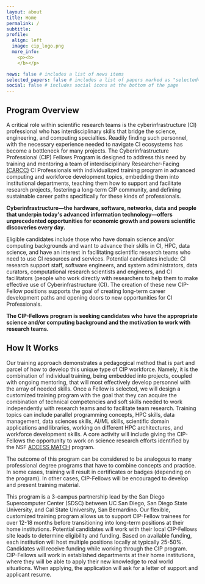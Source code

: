 ```yaml
---
layout: about
title: Home
permalink: /
subtitle:
profile:
  align: left
  image: cip_logo.png
  more_info: 
    <p><b>
    </b></p>

news: false # includes a list of news items
selected_papers: false # includes a list of papers marked as "selected={true}"
social: false # includes social icons at the bottom of the page
---
```

## Program Overview
A critical role within scientific research teams is the cyberinfrastructure (CI) professional who has interdisciplinary skills that bridge the science, engineering, and computing specialties. Readily finding such personnel, with the necessary experience needed to navigate CI ecosystems has become a bottleneck for many projects. The Cyberinfrastructure Professional (CIP) Fellows Program is designed to address this need by training and mentoring a team of interdisciplinary Researcher-Facing <a href="https://carcc.org/about/" rel="noopener" target="_blank">(CARCC)</a> CI Professionals with individualized training program in advanced computing and workforce development topics, embedding them into institutional departments, teaching them how to support and facilitate research projects, fostering a long-term CIP community, and defining sustainable career paths specifically for these kinds of professionals.

**Cyberinfrastructure—the hardware, software, networks, data and people that underpin today's advanced information technology—offers unprecedented opportunities for economic growth and powers scientific discoveries every day.**

Eligible candidates include those who have domain science and/or computing backgrounds and want to advance their skills in CI, HPC, data science, and have an interest in facilitating scientific research teams who need to use CI resources and services. Potential candidates include: CI research support staff, software engineers, and system administrators,  data curators, computational research scientists and engineers, and CI facilitators (people who work directly with researchers to help them to make effective use of Cyberinfrastructure (CI). The creation of these new CIP-Fellow positions supports the goal of creating long-term career development paths and opening doors to new opportunities for CI Professionals. 

**The CIP-Fellows program is seeking candidates who have the appropriate science and/or computing background and the motivation to work with research teams.**

## How It Works

Our training approach demonstrates a pedagogical method that is part and parcel of how to develop this unique type of CIP workforce. Namely, it is the combination of individual training, being embedded into projects, coupled with ongoing mentoring, that will most effectively develop personnel with the array of needed skills. Once a Fellow is selected, we will design a customized training program with the goal that they can acquire the combination of technical competencies and soft skills needed to work independently with research teams and to facilitate team research. Training topics can include parallel programming concepts, HPC skills, data management, data sciences skills, AI/ML skills, scientific domain applications and libraries, working on different HPC architectures, and workforce development skills.  A core activity will include giving the CIP-Fellows the opportunity to work on science research efforts identified by the NSF <a href="https://support.access-ci.org/matchplus">ACCESS MATCH</a> program. 

The outcome of this program can be considered to be analogous to many professional degree programs that have to combine concepts and practice. In some cases, training will result in certificates or badges (depending on the program). In other cases, CIP-Fellows will be encouraged to develop and present training material.

This program is a 3-campus partnership lead by the San Diego Supercomputer Center (SDSC) between UC San Diego, San Diego State University, and Cal State University, San Bernardino. Our flexible, customized training program allows us to support CIP-Fellow trainees for over 12-18 months before transitioning into long-term positions at their home institutions. Potential candidates will work with their local CIP-Fellows site leads to determine eligibility and funding.  Based on available funding, each institution will host multiple positions locally at typically 25-50%. Candidates will receive funding while working through the CIP program. CIP-Fellows will work in established departments at their home institutions, where they will be able to apply their new knowledge to real world situations. When applying, the application will ask for a letter of support and applicant resume. 